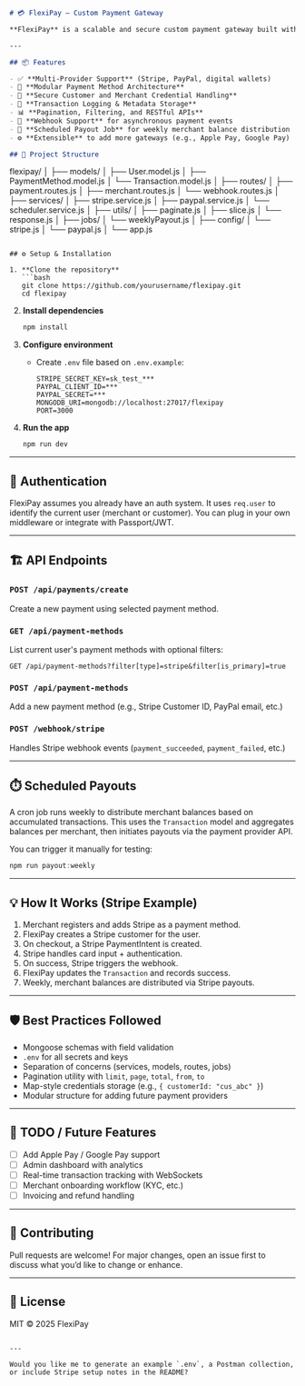 ```md
# 💳 FlexiPay – Custom Payment Gateway

**FlexiPay** is a scalable and secure custom payment gateway built with **Node.js**, **Express**, and **MongoDB**. It acts as a central platform to process payments through various providers including **Stripe**, **PayPal**, and digital wallets. Designed with extensibility in mind, FlexiPay can be embedded in SaaS platforms or marketplaces using a platform-owned strategy, managing merchant payments and weekly balance distributions.

---

## 📦 Features

- ✅ **Multi-Provider Support** (Stripe, PayPal, digital wallets)
- 🧩 **Modular Payment Method Architecture**
- 🔐 **Secure Customer and Merchant Credential Handling**
- 📑 **Transaction Logging & Metadata Storage**
- 📊 **Pagination, Filtering, and RESTful APIs**
- 🔄 **Webhook Support** for asynchronous payment events
- 🧮 **Scheduled Payout Job** for weekly merchant balance distribution
- ⚙️ **Extensible** to add more gateways (e.g., Apple Pay, Google Pay)

## 📁 Project Structure
```

flexipay/
│
├── models/
│ ├── User.model.js
│ ├── PaymentMethod.model.js
│ └── Transaction.model.js
│
├── routes/
│ ├── payment.routes.js
│ ├── merchant.routes.js
│ └── webhook.routes.js
│
├── services/
│ ├── stripe.service.js
│ ├── paypal.service.js
│ └── scheduler.service.js
│
├── utils/
│ ├── paginate.js
│ ├── slice.js
│ └── response.js
│
├── jobs/
│ └── weeklyPayout.js
│
├── config/
│ └── stripe.js
│ └── paypal.js
│
└── app.js

````

## ⚙️ Setup & Installation

1. **Clone the repository**
   ```bash
   git clone https://github.com/yourusername/flexipay.git
   cd flexipay
````

2. **Install dependencies**

   ```bash
   npm install
   ```

3. **Configure environment**

   - Create `.env` file based on `.env.example`:

     ```
     STRIPE_SECRET_KEY=sk_test_***
     PAYPAL_CLIENT_ID=***
     PAYPAL_SECRET=***
     MONGODB_URI=mongodb://localhost:27017/flexipay
     PORT=3000
     ```

4. **Run the app**

   ```bash
   npm run dev
   ```

---

## 🔐 Authentication

FlexiPay assumes you already have an auth system. It uses `req.user` to identify the current user (merchant or customer). You can plug in your own middleware or integrate with Passport/JWT.

---

## 🏗️ API Endpoints

### `POST /api/payments/create`

Create a new payment using selected payment method.

### `GET /api/payment-methods`

List current user's payment methods with optional filters:

```http
GET /api/payment-methods?filter[type]=stripe&filter[is_primary]=true
```

### `POST /api/payment-methods`

Add a new payment method (e.g., Stripe Customer ID, PayPal email, etc.)

### `POST /webhook/stripe`

Handles Stripe webhook events (`payment_succeeded`, `payment_failed`, etc.)

---

## ⏱️ Scheduled Payouts

A cron job runs weekly to distribute merchant balances based on accumulated transactions. This uses the `Transaction` model and aggregates balances per merchant, then initiates payouts via the payment provider API.

You can trigger it manually for testing:

```js
npm run payout:weekly
```

---

## 💡 How It Works (Stripe Example)

1. Merchant registers and adds Stripe as a payment method.
2. FlexiPay creates a Stripe customer for the user.
3. On checkout, a Stripe PaymentIntent is created.
4. Stripe handles card input + authentication.
5. On success, Stripe triggers the webhook.
6. FlexiPay updates the `Transaction` and records success.
7. Weekly, merchant balances are distributed via Stripe payouts.

---

## 🛡️ Best Practices Followed

- Mongoose schemas with field validation
- `.env` for all secrets and keys
- Separation of concerns (services, models, routes, jobs)
- Pagination utility with `limit`, `page`, `total`, `from`, `to`
- Map-style credentials storage (e.g., `{ customerId: "cus_abc" }`)
- Modular structure for adding future payment providers

---

## 📌 TODO / Future Features

- [ ] Add Apple Pay / Google Pay support
- [ ] Admin dashboard with analytics
- [ ] Real-time transaction tracking with WebSockets
- [ ] Merchant onboarding workflow (KYC, etc.)
- [ ] Invoicing and refund handling

---

## 👥 Contributing

Pull requests are welcome! For major changes, open an issue first to discuss what you’d like to change or enhance.

---

## 📝 License

MIT © 2025 FlexiPay

```

---

Would you like me to generate an example `.env`, a Postman collection, or include Stripe setup notes in the README?
```
